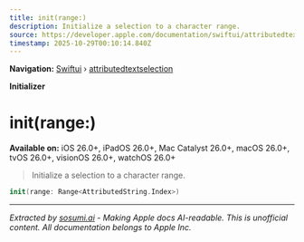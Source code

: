 ```yaml
---
title: init(range:)
description: Initialize a selection to a character range.
source: https://developer.apple.com/documentation/swiftui/attributedtextselection/init(range:)
timestamp: 2025-10-29T00:10:14.840Z
---
```


**Navigation:** [Swiftui](/documentation/swiftui) › [attributedtextselection](/documentation/swiftui/attributedtextselection)

**Initializer**

# init(range:)

**Available on:** iOS 26.0+, iPadOS 26.0+, Mac Catalyst 26.0+, macOS 26.0+, tvOS 26.0+, visionOS 26.0+, watchOS 26.0+

> Initialize a selection to a character range.

```swift
init(range: Range<AttributedString.Index>)
```

---

*Extracted by [sosumi.ai](https://sosumi.ai) - Making Apple docs AI-readable.*
*This is unofficial content. All documentation belongs to Apple Inc.*
